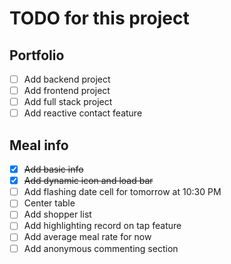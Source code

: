 # TODO for this project

## Portfolio

- [ ] Add backend project
- [ ] Add frontend project
- [ ] Add full stack project
- [ ] Add reactive contact feature

## Meal info

- [x] ~~Add basic info~~
- [x] ~~Add dynamic icon and load bar~~
- [ ] Add flashing date cell for tomorrow at 10:30 PM
- [ ] Center table
- [ ] Add shopper list
- [ ] Add highlighting record on tap feature
- [ ] Add average meal rate for now
- [ ] Add anonymous commenting section
